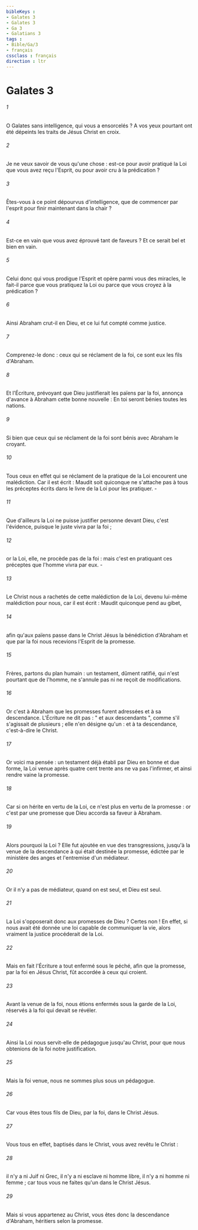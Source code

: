 ```yaml
---
bibleKeys : 
- Galates 3
- Galates 3
- Ga 3
- Galatians 3
tags : 
- Bible/Ga/3
- français
cssclass : français
direction : ltr
---
```


# Galates 3

###### 1
O Galates sans intelligence, qui vous a ensorcelés ? A vos yeux pourtant ont été dépeints les traits de Jésus Christ en croix. 
###### 2
Je ne veux savoir de vous qu'une chose : est-ce pour avoir pratiqué la Loi que vous avez reçu l'Esprit, ou pour avoir cru à la prédication ? 
###### 3
Êtes-vous à ce point dépourvus d'intelligence, que de commencer par l'esprit pour finir maintenant dans la chair ? 
###### 4
Est-ce en vain que vous avez éprouvé tant de faveurs ? Et ce serait bel et bien en vain. 
###### 5
Celui donc qui vous prodigue l'Esprit et opère parmi vous des miracles, le fait-il parce que vous pratiquez la Loi ou parce que vous croyez à la prédication ? 
###### 6
Ainsi Abraham crut-il en Dieu, et ce lui fut compté comme justice. 
###### 7
Comprenez-le donc : ceux qui se réclament de la foi, ce sont eux les fils d'Abraham. 
###### 8
Et l'Écriture, prévoyant que Dieu justifierait les païens par la foi, annonça d'avance à Abraham cette bonne nouvelle : En toi seront bénies toutes les nations. 
###### 9
Si bien que ceux qui se réclament de la foi sont bénis avec Abraham le croyant. 
###### 10
Tous ceux en effet qui se réclament de la pratique de la Loi encourent une malédiction. Car il est écrit : Maudit soit quiconque ne s'attache pas à tous les préceptes écrits dans le livre de la Loi pour les pratiquer. - 
###### 11
Que d'ailleurs la Loi ne puisse justifier personne devant Dieu, c'est l'évidence, puisque le juste vivra par la foi ; 
###### 12
or la Loi, elle, ne procède pas de la foi : mais c'est en pratiquant ces préceptes que l'homme vivra par eux. - 
###### 13
Le Christ nous a rachetés de cette malédiction de la Loi, devenu lui-même malédiction pour nous, car il est écrit : Maudit quiconque pend au gibet, 
###### 14
afin qu'aux païens passe dans le Christ Jésus la bénédiction d'Abraham et que par la foi nous recevions l'Esprit de la promesse. 
###### 15
Frères, partons du plan humain : un testament, dûment ratifié, qui n'est pourtant que de l'homme, ne s'annule pas ni ne reçoit de modifications. 
###### 16
Or c'est à Abraham que les promesses furent adressées et à sa descendance. L'Écriture ne dit pas : " et aux descendants ", comme s'il s'agissait de plusieurs ; elle n'en désigne qu'un : et à ta descendance, c'est-à-dire le Christ. 
###### 17
Or voici ma pensée : un testament déjà établi par Dieu en bonne et due forme, la Loi venue après quatre cent trente ans ne va pas l'infirmer, et ainsi rendre vaine la promesse. 
###### 18
Car si on hérite en vertu de la Loi, ce n'est plus en vertu de la promesse : or c'est par une promesse que Dieu accorda sa faveur à Abraham. 
###### 19
Alors pourquoi la Loi ? Elle fut ajoutée en vue des transgressions, jusqu'à la venue de la descendance à qui était destinée la promesse, édictée par le ministère des anges et l'entremise d'un médiateur. 
###### 20
Or il n'y a pas de médiateur, quand on est seul, et Dieu est seul. 
###### 21
La Loi s'opposerait donc aux promesses de Dieu ? Certes non ! En effet, si nous avait été donnée une loi capable de communiquer la vie, alors vraiment la justice procéderait de la Loi. 
###### 22
Mais en fait l'Écriture a tout enfermé sous le péché, afin que la promesse, par la foi en Jésus Christ, fût accordée à ceux qui croient. 
###### 23
Avant la venue de la foi, nous étions enfermés sous la garde de la Loi, réservés à la foi qui devait se révéler. 
###### 24
Ainsi la Loi nous servit-elle de pédagogue jusqu'au Christ, pour que nous obtenions de la foi notre justification. 
###### 25
Mais la foi venue, nous ne sommes plus sous un pédagogue. 
###### 26
Car vous êtes tous fils de Dieu, par la foi, dans le Christ Jésus. 
###### 27
Vous tous en effet, baptisés dans le Christ, vous avez revêtu le Christ : 
###### 28
il n'y a ni Juif ni Grec, il n'y a ni esclave ni homme libre, il n'y a ni homme ni femme ; car tous vous ne faites qu'un dans le Christ Jésus. 
###### 29
Mais si vous appartenez au Christ, vous êtes donc la descendance d'Abraham, héritiers selon la promesse. 
